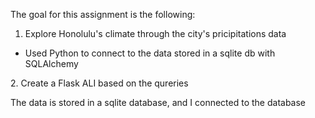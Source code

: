 The goal for this assignment is the following:

1.  Explore Honolulu's climate through the city's pricipitations data
<ul>
  <li>Used Python to connect to the data stored in a sqlite db with SQLAlchemy</li>
</ul>
2.  Create a Flask ALI based on the qureries 


The data is stored in a sqlite database, and I connected to the database
